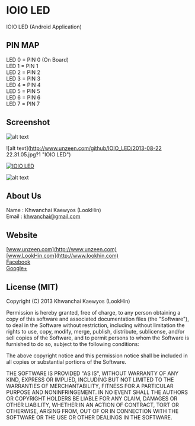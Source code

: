 IOIO LED
===============

IOIO LED (Android Application)

## PIN MAP
LED 0 = PIN 0 (On Board)  
LED 1 = PIN 1  
LED 2 = PIN 2  
LED 3 = PIN 3  
LED 4 = PIN 4  
LED 5 = PIN 5  
LED 6 = PIN 6  
LED 7 = PIN 7  

## Screenshot

![alt text](http://www.unzeen.com/github/IOIO_LED/2013-08-21_23-51-26.png?1 "IOIO LED")

![alt text](http://www.unzeen.com/github/IOIO_LED/2013-08-22 22.31.05.jpg?1 "IOIO LED")

[![IOIO LED](http://img.youtube.com/vi/pjaOd8ZdcsM/0.jpg)](http://www.youtube.com/watch?v=pjaOd8ZdcsM)

![alt text](http://www.unzeen.com/github/IOIO_LED/fritzing-ioio-led.jpg "IOIO LED")


## About Us
Name : Khwanchai Kaewyos (LookHin)  
Email : khwanchai@gmail.com

## Website
[www.unzeen.com](http://www.unzeen.com)  
[www.LookHin.com](http://www.lookhin.com)  
[Facebook](https://www.facebook.com/LookHin)  
[Google+](https://plus.google.com/u/0/115201343913237885999/posts)




## License (MIT)

Copyright (C) 2013 Khwanchai Kaewyos (LookHin)

Permission is hereby granted, free of charge, to any person obtaining a copy of this software and associated documentation files (the "Software"), to deal in the Software without restriction, including without limitation the rights to use, copy, modify, merge, publish, distribute, sublicense, and/or sell copies of the Software, and to permit persons to whom the Software is furnished to do so, subject to the following conditions:

The above copyright notice and this permission notice shall be included in all copies or substantial portions of the Software.

THE SOFTWARE IS PROVIDED "AS IS", WITHOUT WARRANTY OF ANY KIND, EXPRESS OR IMPLIED, INCLUDING BUT NOT LIMITED TO THE WARRANTIES OF MERCHANTABILITY, FITNESS FOR A PARTICULAR PURPOSE AND NONINFRINGEMENT. IN NO EVENT SHALL THE AUTHORS OR COPYRIGHT HOLDERS BE LIABLE FOR ANY CLAIM, DAMAGES OR OTHER LIABILITY, WHETHER IN AN ACTION OF CONTRACT, TORT OR OTHERWISE, ARISING FROM, OUT OF OR IN CONNECTION WITH THE SOFTWARE OR THE USE OR OTHER DEALINGS IN THE SOFTWARE.
